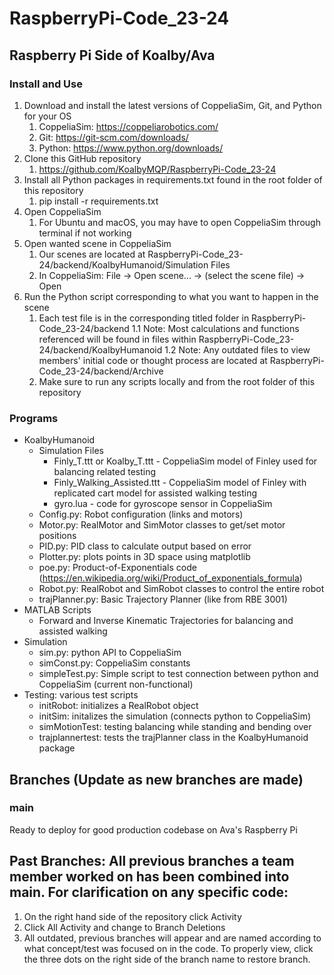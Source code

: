 # RaspberryPi-Code_23-24
## Raspberry Pi Side of Koalby/Ava

### Install and Use
1. Download and install the latest versions of CoppeliaSim, Git, and Python for your OS
    1. CoppeliaSim: https://coppeliarobotics.com/
    2. Git: https://git-scm.com/downloads/
    3. Python: https://www.python.org/downloads/
2. Clone this GitHub repository
    1. https://github.com/KoalbyMQP/RaspberryPi-Code_23-24
3. Install all Python packages in requirements.txt found in the root folder of this repository
    1. pip install -r requirements.txt
4. Open CoppeliaSim
    1. For Ubuntu and macOS, you may have to open CoppeliaSim through terminal if not working
5. Open wanted scene in CoppeliaSim
    1. Our scenes are located at RaspberryPi-Code_23-24/backend/KoalbyHumanoid/Simulation Files
    2. In CoppeliaSim: File → Open scene... → (select the scene file) → Open
6. Run the Python script corresponding to what you want to happen in the scene
    1. Each test file is in the corresponding titled folder in RaspberryPi-Code_23-24/backend
           1.1 Note: Most calculations and functions referenced will be found in files within RaspberryPi-Code_23-24/backend/KoalbyHumanoid
           1.2 Note: Any outdated files to view members' initial code or thought process are located at RaspberryPi-Code_23-24/backend/Archive
    3. Make sure to run any scripts locally and from the root folder of this repository

### Programs
- KoalbyHumanoid
  - Simulation Files
    - Finly_T.ttt or Koalby_T.ttt - CoppeliaSim model of Finley used for balancing related testing
    - Finly_Walking_Assisted.ttt - CoppeliaSim model of Finley with replicated cart model for assisted walking testing
    - gyro.lua - code for gyroscope sensor in CoppeliaSim
  - Config.py: Robot configuration (links and motors)
  - Motor.py: RealMotor and SimMotor classes to get/set motor positions
  - PID.py: PID class to calculate output based on error
  - Plotter.py: plots points in 3D space using matplotlib
  - poe.py: Product-of-Exponentials code (https://en.wikipedia.org/wiki/Product_of_exponentials_formula)
  - Robot.py: RealRobot and SimRobot classes to control the entire robot
  - trajPlanner.py: Basic Trajectory Planner (like from RBE 3001)
- MATLAB Scripts
  - Forward and Inverse Kinematic Trajectories for balancing and assisted walking
- Simulation
  - sim.py: python API to CoppeliaSim
  - simConst.py: CoppeliaSim constants
  - simpleTest.py: Simple script to test connection between python and CoppeliaSim (current non-functional)
- Testing: various test scripts
  - initRobot: initializes a RealRobot object
  - initSim: initalizes the simulation (connects python to CoppeliaSim)
  - simMotionTest: testing balancing while standing and bending over
  - trajplannertest: tests the trajPlanner class in the KoalbyHumanoid package

## Branches (Update as new branches are made)
### main
Ready to deploy for good production codebase on Ava's Raspberry Pi

## Past Branches: All previous branches a team member worked on has been combined into main. For clarification on any specific code: 
1. On the right hand side of the repository click Activity
2. Click All Activity and change to Branch Deletions
3. All outdated, previous branches will appear and are named according to what concept/test was focused on in the code. To properly view, click the three dots on the right side of the branch name to restore branch.
